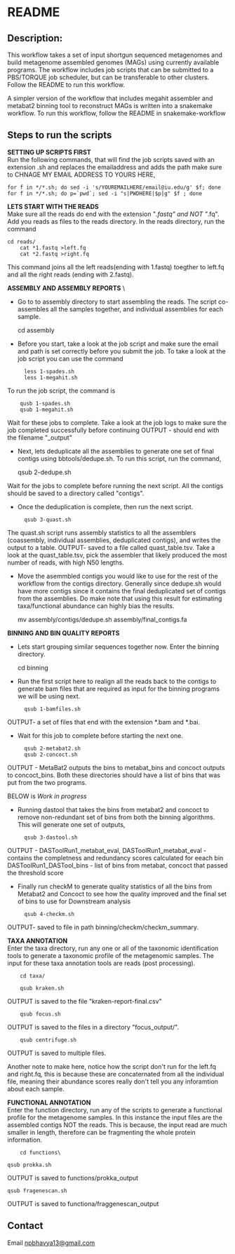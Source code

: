 # README
## Description:
This workflow takes a set of input shortgun sequenced metagenomes and build metagenome assembled genomes (MAGs) using currently available programs. The workflow includes job scripts that can be submitted to a PBS/TORQUE job scheduler, but can be transferable to other clusters. 
Follow the README to run this workflow. 

A simpler version of the workflow that includes megahit assembler and metabat2 binning tool to reconstruct MAGs is written into a snakemake workflow. To run this workflow, follow the README in snakemake-workflow

## Steps to run the scripts

**SETTING UP SCRIPTS FIRST** \
Run the following commands, that will find the job scripts saved with an extension .sh and replaces the emailaddress and adds the path
make sure to CHNAGE MY EMAIL ADDRESS TO YOURS HERE,
	
	for f in */*.sh; do sed -i 's/YOUREMAILHERE/email@iu.edu/g' $f; done
	for f in */*.sh; do p=`pwd`; sed -i "s|PWDHERE|$p|g" $f ; done 

**LETS START WITH THE READS** \
Make sure all the reads do end with the extension "*.fastq" and NOT "*.fq".
Add you reads as files to the reads directory. In the reads directory, run the command

	cd reads/
        cat *1.fastq >left.fq
        cat *2.fastq >right.fq 

This command joins all the left reads(ending with 1.fastq) toegther to left.fq and all the right reads (ending with 2.fastq). 

**ASSEMBLY AND ASSEMBLY REPORTS** \
- Go to to assembly directory to start assembling the reads. 
The script co-assembles all the samples together, and individual assemblies for each sample. 
	
	cd assembly
	
- Before you start, take a look at the job script and make sure the email and path is set correctly before you submit the job. 
To take a look at the job script you can use the command
	
        less 1-spades.sh
        less 1-megahit.sh 

To run the job script, the command is
        
        qusb 1-spades.sh
        qsub 1-megahit.sh 

Wait for these jobs to complete. Take a look at the job logs to make sure the job completed successfully before continuing 
OUTPUT - should end with the filename "_output"

- Next, lets deduplicate all the assemblies to generate one set of final contigs using bbtools/dedupe.sh. 
To run this script, run the command, 
	
	qsub 2-dedupe.sh
	
Wait for the jobs to complete before running the next script. 
All the contigs should be saved to a directory called "contigs".
 
- Once the deduplication is complete, then run the next script. 
        
        qsub 3-quast.sh 

The quast.sh script runs assembly statistics to all the assemblers (coassembly, individual assemblies, deduplicated contigs), and writes the output to a table.
OUTPUT- saved to a file called quast_table.tsv. 
Take a look at the quast_table.tsv, pick the assembler that likely produced the most number of reads, with high N50 lengths. 

- Move the asemmbled contigs you would like to use for the rest of the workflow from the contigs directory. 
Generally since dedupe.sh would have more contigs since it contains the final deduplicated set of contigs from the assemblies. 
Do make note that using this result for estimating taxa/functional abundance can highly bias the results. 

	mv assembly/contigs/dedupe.sh assembly/final_contigs.fa

**BINNING AND BIN QUALITY REPORTS** 
- Lets start grouping similar sequences together now. 
Enter the binning directory.

	cd binning
        
- Run the first script here to realign all the reads back to the contigs to generate bam files that are required as input for the binning programs we will be using next.

        qsub 1-bamfiles.sh

OUTPUT- a set of files that end with the extension *.bam and *.bai. 
- Wait for this job to complete before starting the next one. 

		qsub 2-metabat2.sh
		qsub 2-concoct.sh

OUTPUT - MetaBat2 outputs the bins to metabat_bins and concoct outputs to concoct_bins. Both these directories should have a list of bins that was put from the two programs. 

BELOW is *Work in progress*
- Running dastool that takes the bins from metabat2 and concoct to remove non-redundant set of bins from both the binning algorithms. This will generate one set of outputs, 

		qsub 3-dastool.sh

OUTPUT - DASToolRun1_metabat_eval, DASToolRun1_metabat_eval - contains the completness and redundancy scores calculated for eeach bin
	 DASToolRun1_DASTool_bins - list of bins from metabat, concoct that passed the threshold score

- Finally run checkM to generate quality statistics of all the bins from Metabat2 and Concoct to see how the quality improved and the final set of bins to use for Downstream analysis 

		qsub 4-checkm.sh

OUTPUT- saved to file in path binning/checkm/checkm_summary.

**TAXA ANNOTATION** \
Enter the taxa directory, run any one or all of the taxonomic identification tools to generate a taxonomic profile of the metagenomic samples. The input for these taxa annotation tools are reads (post processing). 

        cd taxa/

        qsub kraken.sh
OUTPUT is saved to the file "kraken-report-final.csv"

        qsub focus.sh
OUTPUT is saved to the files in a directory "focus_output/".

        qsub centrifuge.sh
OUTPUT is saved to multiple files.

Another note to make here, notice how the script don't run for the left.fq and right.fq, this is because these are concaternated from all the individual file, meaning their abundance scores really don't tell you any inforamtion about each sample.

**FUNCTIONAL ANNOTATION** \
Enter the function directory, run any of the scripts to generate a functional profile for the metagenome samples. In this instance the input files are the assembled contigs NOT the reads. This is because, the input read are much smaller in length, therefore can be fragmenting the whole protein information. 

        cd functions\

	qsub prokka.sh
OUTPUT is saved to functions/prokka_output

	qsub fragenescan.sh
OUTPUT is saved to functiona/fraggenescan_output

## Contact 
Email npbhavya13@gmail.com
